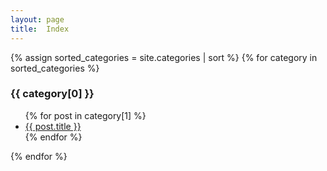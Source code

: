 ```yaml
---
layout: page
title:  Index
---
```


{% assign sorted_categories = site.categories | sort %}
{% for category in sorted_categories %}
  <h3>{{ category[0] }}</h3>
  <ul>
    {% for post in category[1] %}
      <li><a href="{{ post.url }}">{{ post.title }}</a></li>
    {% endfor %}
  </ul>
{% endfor %}
